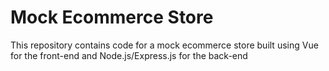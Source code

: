 # Mock Ecommerce Store
This repository contains code for a mock ecommerce store built using Vue for the front-end and Node.js/Express.js for the back-end

